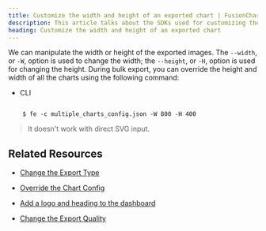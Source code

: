```yaml
---
title: Customize the width and height of an exported chart | FusionCharts
description: This article talks about the SDKs used for customizing the width an height of an exported chart.
heading: Customize the width and height of an exported chart
---
```


We can manipulate the width or height of the exported images. The `--width`, or `-W`, option is used to change the width; the `--height`, or `-H`, option is used for changing the height.
During bulk export, you can override the height and width of all the charts using the following command:

<div class="code-wrapper">
<ul class="code-tabs">
    <li class="active"><a data-toggle="cli">CLI</a></li>
</ul>

<div class="tab-content">
<div class="tab cli-tab active">
<pre><code class="language-bash">
	$ fe -c multiple_charts_config.json -W 800 -H 400
</code></pre>
</div>
</div>
</div>

> It doesn't work with direct SVG input.

## Related Resources

* [Change the Export Type](/exporting-charts/using-fusionexport/tutorials/change-the-export-type)

* [Override the Chart Config](/exporting-charts/using-fusionexport/tutorials/override-the-chart-config)

* [Add a logo and heading to the dashboard](/exporting-charts/using-fusionexport/tutorials/add-a-logo-or-heading-to-the-dashboard)

* [Change the Export Quality](/exporting-charts/using-fusionexport/tutorials/change-the-export-quality)